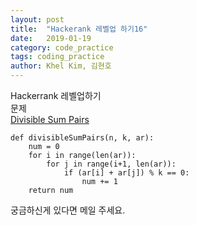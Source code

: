 ```yaml
---
layout: post
title:  "Hackerank 레벨업 하기16"
date:   2019-01-19
category: code_practice
tags: coding_practice
author: Khel Kim, 김현호
---
```


Hackerrank 레벨업하기  
문제  
[Divisible Sum Pairs](https://www.hackerrank.com/challenges/divisible-sum-pairs/problem)

~~~
def divisibleSumPairs(n, k, ar):
    num = 0
    for i in range(len(ar)):
        for j in range(i+1, len(ar)):
            if (ar[i] + ar[j]) % k == 0:
                num += 1
    return num
~~~

궁금하신게 있다면 메일 주세요.
